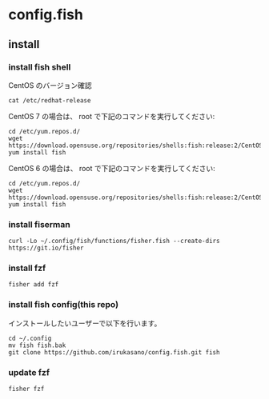 # config.fish

## install

### install fish shell

CentOS のバージョン確認

    cat /etc/redhat-release 
    
CentOS 7 の場合は、 root で下記のコマンドを実行してください:

    cd /etc/yum.repos.d/
    wget https://download.opensuse.org/repositories/shells:fish:release:2/CentOS_7/shells:fish:release:2.repo
    yum install fish

CentOS 6 の場合は、 root で下記のコマンドを実行してください:

    cd /etc/yum.repos.d/
    wget https://download.opensuse.org/repositories/shells:fish:release:2/CentOS_6/shells:fish:release:2.repo
    yum install fish



### install fiserman

    curl -Lo ~/.config/fish/functions/fisher.fish --create-dirs https://git.io/fisher

### install fzf

    fisher add fzf

### install fish config(this repo)

インストールしたいユーザーで以下を行います。

    cd ~/.config
    mv fish fish.bak
    git clone https://github.com/irukasano/config.fish.git fish


### update fzf

    fisher fzf



